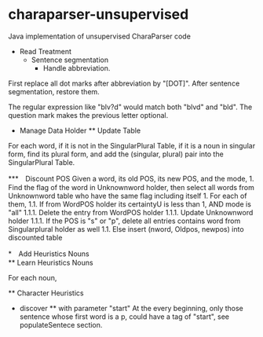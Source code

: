 charaparser-unsupervised
========================

Java implementation of unsupervised CharaParser code

* Read Treatment
    * Sentence segmentation
        * Handle abbreviation. 

First replace all dot marks after abbreviation by "[DOT]". After sentence segmentation, restore them.

The regular expression like "blv?d" would match both "blvd" and "bld". The question mark makes the previous letter optional.

* Manage Data Holder
** Update Table

For each word, if it is not in the SingularPlural Table, if it is a noun in singular form, find its plural form, and add the (singular, plural) pair into the SingularPlural Table.

***　Discount POS
    Given a word, its old POS, its new POS, and the mode,
    1. Find the flag of the word in Unknownword holder, then select all words from Unknownword table who have the same flag including itself
    1. For each of them, 
        1.1. If from WordPOS holder its certaintyU is less than 1, AND mode is "all"
		    1.1.1. Delete the entry from WordPOS holder
		    1.1.1. Update Unknownword holder
		    1.1.1. If the POS is "s" or "p", delete all entries contains word from Singularplural holder as well
        1.1. Else insert (nword, Oldpos, newpos) into discounted table

*　Add Heuristics Nouns　        
** Learn Heuristics Nouns

For each noun, 

** Character Heuristics
        
        
* discover
** with parameter "start"
At the every beginning, only those sentence whose first word is a p, could have a tag of "start", see populateSentece section.
